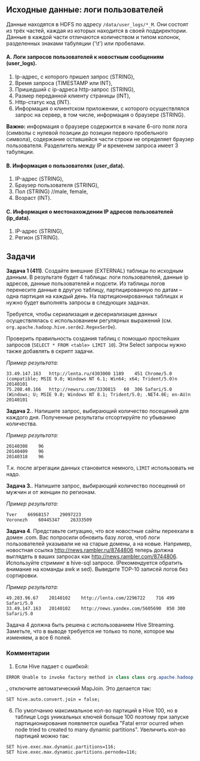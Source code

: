 ## Исходные данные: логи пользователей

Данные находятся в HDFS по адресу `/data/user_logs/*_M`. Они состоят из трёх частей, каждая из которых находится в своей поддиректории. Данные в каждой части отличаются количеством и типом колонок, разделенных знаками табуляции ('\t') или пробелами.

#### А. Логи запросов пользователей к новостным сообщениям (user_logs).
1. Ip-адрес, с которого пришел запрос (STRING),
2. Время запроса (TIMESTAMP или INT),
3. Пришедший с ip-адреса http-запрос (STRING),
4. Размер переданной клиенту страницы (INT),
5. Http-статус код (INT).
6. Информация о клиентском приложении, с которого осуществлялся запрос на сервер, в том числе, информация о браузере (STRING).

**Важно:** информация о браузере содержится в начале 6-ого поля лога (символы с нулевой позиции до позиции первого пробельного символа), содержание оставшейся части строки не определяет браузер пользователя. Разделитель между IP и временем запроса имеет 3 табуляции.

#### B. Информация о пользователях (user_data).
1. IP-адрес (STRING),
2. Браузер пользователя (STRING),
3. Пол (STRING) //male, female,
4. Возраст (INT).

#### С. Информация о местонахождении IP адресов пользователей (ip_data).
1. IP-адрес (STRING),
2. Регион (STRING).


## Задачи

**Задача 1 (411)**. Создайте внешние (EXTERNAL) таблицы по исходным данным. В результате будет 4 таблицы: логи пользователей, данные ip адресов, данные пользователей и подсети. Из таблицы логов перенесите данные в другую таблицу, партицированную по датам – одна партиция на каждый день. На партиционированных таблицах и нужно будет выполнять запросы в следующих задачах.

Требуется, чтобы сериализация и десериализация данных осуществлялась с использованием регулярных выражений (см. `org.apache.hadoop.hive.serde2.RegexSerDe`).

Проверить правильность создания таблиц с помощью простейших запросов (`SELECT * FROM <table> LIMIT 10`). Эти Select запросы нужно также добавлять в скрипт задачи.

*Пример результата:*
```
33.49.147.163	http://lenta.ru/4303000	1189	451	Chrome/5.0 (compatible; MSIE 9.0; Windows NT 6.1; Win64; x64; Trident/5.0)n	20140101
75.208.40.166	http://newsru.com/3330815	60	306	Safari/5.0 (Windows; U; MSIE 9.0; Windows NT 8.1; Trident/5.0; .NET4.0E; en-AU)n	20140101
```

**Задача 2.**. Напишите запрос, выбирающий количество посещений для каждого дня. Полученные результаты отсортируйте по убыванию количества.

*Пример результата:*
```
20140308	96
20140409	96
20140318	96
```
Т.к. после агрегации данных становится немного, `LIMIT` использовать не надо.

**Задача 3.**. Напишите запрос, выбирающий количество посещений от мужчин и от женщин по регионам.

*Пример результата:*
```
Tver	66968157	29097223
Voronezh	60445347	26333509
```

**Задача 4**. Представьте ситуацию, что все новостные сайты переехали в домен .com. Вас попросили обновить базу логов, чтоб логи пользователей указывали не на старые домены, а на новые. Например, новостная ссылка http://news.rambler.ru/8744806 теперь должна выглядеть в ваших запросах как http://news.rambler.com/8744806. Используйте стриминг в hive-sql запросе. (Рекомендуется обратить внимание на команды awk и sed). Выведите TOP-10 записей логов без сортировки.

*Пример результата:*
```
49.203.96.67	20140102	http://lenta.com/2296722	716	499	Safari/5.0
33.49.147.163	20140102	http://news.yandex.com/5605690	850	300	Safari/5.0
```
Задача 4 должна быть решена с использованием Hive Streaming. Заметьте, что в выводе требуется не только то поле, которое мы изменяем, а все 6 полей.

### Комментарии
1. Если Hive падает с ошибкой:

```java
ERROR Unable to invoke factory method in class class org.apache.hadoop.hive.ql.log.HushableRandomAccessFileAppender for element HushableMutableRandomAccess. java.lang.reflect.InvocationTargetException
```
, отключите автоматический MapJoin. Это делается так: 

```
SET hive.auto.convert.join = false;
```

6. По умолчанию максимальное кол-во партиций в Hive 100, но в таблице Logs уникальных ключей больше 100 поэтому при запуске партиционирования появляется ошибка "Fatal error ocurred when node tried to created to many dynamic partitions". Увеличить кол-во партиций можно так:
```
SET hive.exec.max.dynamic.partitions=116;
SET hive.exec.max.dynamic.partitions.pernode=116;
```